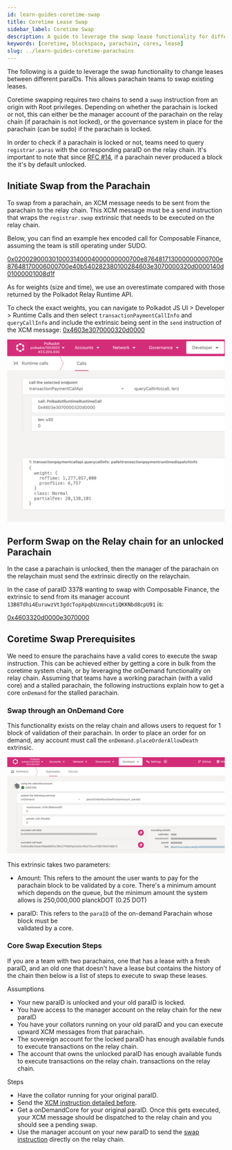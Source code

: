 ```yaml
---
id: learn-guides-coretime-swap
title: Coretime Lease Swap
sidebar_label: Coretime Swap
description: A guide to leverage the swap lease functionality for different parachains
keywords: [coretime, blockspace, parachain, cores, lease]
slug: ../learn-guides-coretime-parachains
---
```


The following is a guide to leverage the swap functionality to change leases between different
paraIDs. This allows parachain teams to swap existing leases.

Coretime swapping requires two chains to send a `swap` instruction from an origin with Root
privileges. Depending on whether the parachain is locked or not, this can either be the manager
account of the parachain on the relay chain (if parachain is not locked), or the governance system
in place for the parachain (can be sudo) if the parachain is locked.

In order to check if a parachain is locked or not, teams need to query `registrar.paras` with the
corresponding paraID on the relay chain. It's important to note that since
[RFC #14](https://github.com/polkadot-fellows/RFCs/pull/14), if a parachain never produced a block
the it's by default unlocked.

## Initiate Swap from the Parachain

To swap from a parachain, an XCM message needs to be sent from the parachain to the relay chain.
This XCM message must be a send instruction that wraps the `registrar.swap` extrinsic that needs to
be executed on the relay chain.

Below, you can find an example hex encoded call for Composable Finance, assuming the team is still
operating under SUDO.

[0x0200290003010003140004000000000700e876481713000000000700e87648170006000700e40b540282380100284603e3070000320d0000140d01000001008d1f](https://polkadot.js.org/apps/?rpc=wss%3A%2F%2Fcomposable-rpc.dwellir.com#/extrinsics/decode/0x0200290003010003140004000000000700e876481713000000000700e87648170006000700e40b540282380100284603e3070000320d0000140d01000001008d1f)

As for weights (size and time), we use an overestimate compared with those returned by the Polkadot Relay Runtime API.

To check the exact weights, you can navigate to Polkadot JS UI > Developer > Runtime Calls and then
select `transactionPaymentCallInfo` and `queryCallInfo` and include the extrinsic being sent in the
`send` instruction of the XCM message:
[0x4603e3070000320d0000](https://polkadot.js.org/apps/?rpc=wss%3A%2F%2Frpc.ibp.network%2Fpolkadot#/extrinsics/decode/0x4603e3070000320d0000)

![TX-payment-API-Lease-Swap](../assets/coretime/tx-payment-api-weights-lease-swap.png)

## Perform Swap on the Relay chain for an unlocked Parachain

In the case a parachain is unlocked, then the manager of the parachain on the relaychain must send
the extrinsic directly on the relaychain.

In the case of paraID 3378 wanting to swap with Composable Finance, the extrinsic to send from its
manager account `13B8Tdhi4EuruwzVt3gdcTopXpqbUzmncutiQKKNbd8cpU91` is:

[0x4603320d0000e3070000](https://polkadot.js.org/apps/?rpc=wss%3A%2F%2Frpc.ibp.network%2Fpolkadot#/extrinsics/decode/0x4603320d0000e3070000)

## Coretime Swap Prerequisites

We need to ensure the parachains have a valid cores to execute the swap instruction. This can be
achieved either by getting a core in bulk from the coretime system chain, or by leveraging the
onDemand functionality on relay chain. Assuming that teams have a working parachain (with a valid
core) and a stalled parachain, the following instructions explain how to get a core `onDemand` for
the stalled parachain.

### Swap through an OnDemand Core

This functionality exists on the relay chain and allows users to request for 1 block of validation
of their parachain. In order to place an order for on demand, any account must call the
`onDemand.placeOrderAllowDeath` extrinsic.

![onDemand-block-production](../assets/coretime/onDemand-block-production.png)

This extrinsic takes two parameters:

- Amount: This refers to the amount the user wants to pay for the parachain block to be validated by
  a core. There's a minimum amount which depends on the queue, but the minimum amount the system
  allows is 250,000,000 planckDOT (0.25 DOT)

- paraID: This refers to the `paraID` of the on-demand Parachain whose block must be  
  validated by a core.

### Core Swap Execution Steps

If you are a team with two parachains, one that has a lease with a fresh paraID, and an old one that
doesn't have a lease but contains the history of the chain then below is a list of steps to execute
to swap these leases.

Assumptions

- Your new paraID is unlocked and your old paraID is locked.
- You have access to the manager account on the relay chain for the new paraID
- You have your collators running on your old paraID and you can execute upward XCM messages from
  that parachain.
- The sovereign account for the locked paraID has enough available funds to execute transactions on the relay chain.
- The account that owns the unlocked paraID has enough available funds to execute transactions on the relay chain.
  transactions on the relay chain.

Steps

- Have the collator running for your original paraID.
- Send the [XCM instruction detailed before](#initiate-swap-from-the-parachain).
- Get a onDemandCore for your original paraID. Once this gets executed, your XCM message should be
  dispatched to the relay chain and you should see a pending swap.
- Use the manager account on your new paraID to send the
  [swap instruction](#perform-swap-on-the-relay-chain-for-an-unlocked-parachain) directly on the
  relay chain.
